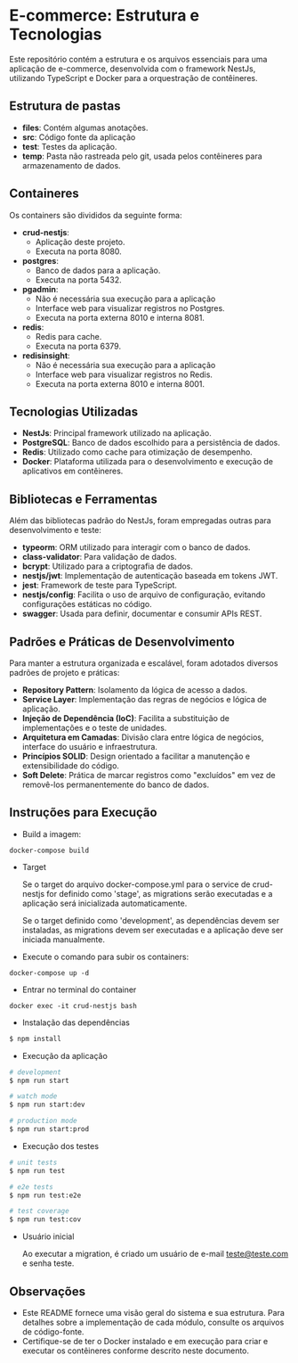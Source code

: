 # E-commerce: Estrutura e Tecnologias

Este repositório contém a estrutura e os arquivos essenciais para uma aplicação de e-commerce, desenvolvida com o framework NestJs, utilizando TypeScript e Docker para a orquestração de contêineres.

## Estrutura de pastas

- **files**: Contém algumas anotações.
- **src**: Código fonte da aplicação
- **test**: Testes da aplicação.
- **temp**: Pasta não rastreada pelo git, usada pelos contêineres para armazenamento de dados.

## Containeres

Os containers são divididos da seguinte forma:

- **crud-nestjs**:
  - Aplicação deste projeto. 
  - Executa na porta 8080.
- **postgres**: 
  - Banco de dados para a aplicação.
  - Executa na porta 5432.
- **pgadmin**: 
  - Não é necessária sua execução para a aplicação 
  - Interface web para visualizar registros no Postgres. 
  - Executa na porta externa 8010 e interna 8081.
- **redis**: 
  - Redis para cache. 
  - Executa na porta 6379.
- **redisinsight**: 
  - Não é necessária sua execução para a aplicação 
  - Interface web para visualizar registros no Redis. 
  - Executa na porta externa 8010 e interna 8001.

## Tecnologias Utilizadas

- **NestJs**: Principal framework utilizado na aplicação.
- **PostgreSQL**: Banco de dados escolhido para a persistência de dados.
- **Redis**: Utilizado como cache para otimização de desempenho.
- **Docker**: Plataforma utilizada para o desenvolvimento e execução de aplicativos em contêineres.

## Bibliotecas e Ferramentas

Além das bibliotecas padrão do NestJs, foram empregadas outras para desenvolvimento e teste:

- **typeorm**: ORM utilizado para interagir com o banco de dados.
- **class-validator**: Para validação de dados.
- **bcrypt**: Utilizado para a criptografia de dados.
- **nestjs/jwt**: Implementação de autenticação baseada em tokens JWT.
- **jest**: Framework de teste para TypeScript.
- **nestjs/config**: Facilita o uso de arquivo de configuração, evitando configurações estáticas no código.
- **swagger**: Usada para definir, documentar e consumir APIs REST. 

## Padrões e Práticas de Desenvolvimento

Para manter a estrutura organizada e escalável, foram adotados diversos padrões de projeto e práticas:

- **Repository Pattern**: Isolamento da lógica de acesso a dados.
- **Service Layer**: Implementação das regras de negócios e lógica de aplicação.
- **Injeção de Dependência (IoC)**: Facilita a substituição de implementações e o teste de unidades.
- **Arquitetura em Camadas**: Divisão clara entre lógica de negócios, interface do usuário e infraestrutura.
- **Princípios SOLID**: Design orientado a facilitar a manutenção e extensibilidade do código.
- **Soft Delete**: Prática de marcar registros como "excluídos" em vez de removê-los permanentemente do banco de dados.


## Instruções para Execução

- Build a imagem:
```
docker-compose build
```

- Target

  Se o target do arquivo docker-compose.yml para o service de crud-nestjs for definido como 'stage', as migrations serão executadas e a aplicação será inicializada automaticamente.

  Se o target definido como 'development', as dependências devem ser instaladas, as migrations devem ser executadas e a aplicação deve ser iniciada manualmente.

- Execute o comando para subir os containers:
```
docker-compose up -d
```

- Entrar no terminal do container
```
docker exec -it crud-nestjs bash
```

- Instalação das dependências
```bash
$ npm install
```

- Execução da aplicação

```bash
# development
$ npm run start

# watch mode
$ npm run start:dev

# production mode
$ npm run start:prod
```

- Execução dos testes

```bash
# unit tests
$ npm run test

# e2e tests
$ npm run test:e2e

# test coverage
$ npm run test:cov
```

- Usuário inicial

  Ao executar a migration, é criado um usuário de e-mail teste@teste.com e senha teste.

## Observações

- Este README fornece uma visão geral do sistema e sua estrutura. Para detalhes sobre a implementação de cada módulo, consulte os arquivos de código-fonte.
- Certifique-se de ter o Docker instalado e em execução para criar e executar os contêineres conforme descrito neste documento.
